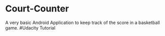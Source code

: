 # Court-Counter
A very basic Android Application to keep track of the score in a basketball game. #Udacity Tutorial
